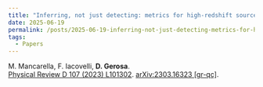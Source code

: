 ```yaml
---
title: "Inferring, not just detecting: metrics for high-redshift sources observed with third-generation gravitational-wave detectors"
date: 2025-06-19
permalink: /posts/2025-06-19-inferring-not-just-detecting-metrics-for-high-redshift-sources-observed-with-third-generation-gravitational-wave-detectors
tags:
  - Papers
---
```






M. Mancarella, F. Iacovelli, **D. Gerosa**.\
[Physical Review D 107 (2023) L101302](https://journals.aps.org/prd/abstract/10.1103/PhysRevD.107.L101302). [arXiv:2303.16323 [gr-qc]](https://arxiv.org/abs/2303.16323).